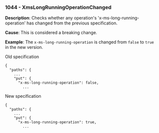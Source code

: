 ### 1044 - XmsLongRunningOperationChanged

**Description**: Checks whether any operation's 'x-ms-long-running-operation' has changed from the previous specification.

**Cause**: This is considered a breaking change.

**Example**: The `x-ms-long-running-operation` is changed from `false` to `true` in the new version.

Old specification
```json5
{
  "paths": {
    ...
    "put": {
      "x-ms-long-running-operation": false,
        ... 
```

New specification
```json5
{
  "paths": {
    ...
    "put": {
      "x-ms-long-running-operation": true,
        ... 
```
